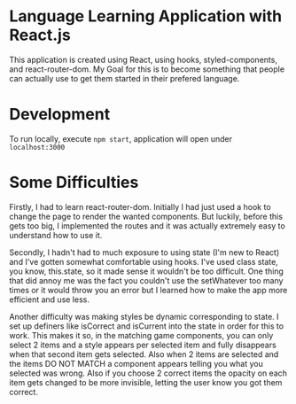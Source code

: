 # Language Learning Application with React.js

This application is created using React, using hooks, styled-components, and react-router-dom.
My Goal for this is to become something that people can actually use to get them started in their prefered language.

# Development

To run locally, execute `npm start`, application will open under `localhost:3000`


# Some Difficulties

Firstly, I had to learn react-router-dom. Initially I had just used a hook to change the page to render the wanted components.
But luckily, before this gets too big, I implemented the routes and it was actually extremely easy to understand how to use it.

Secondly, I hadn't had to much exposure to using state (I'm new to React) and I've gotten somewhat comfortable using hooks.
I've used class state, you know, this.state, so it made sense it wouldn't be too difficult. One thing that did annoy me was
the fact you couldn't use the setWhatever too many times or it would throw you an error but I learned how to make the 
app more efficient and use less.

Another difficulty was making styles be dynamic corresponding to state. I set up definers like isCorrect and isCurrent into the state
in order for this to work. This makes it so, in the matching game components, you can only select 2 items and a style appears per selected 
item and fully disappears when that second item gets selected. Also when 2 items are selected and the items DO NOT MATCH a component appears
telling you what you selected was wrong. Also if you choose 2 correct items the opacity on each item gets changed to be more invisible, letting
the user know you got them correct.
